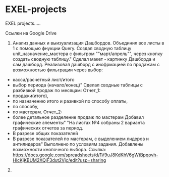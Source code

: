 # EXEL-projects
EXEL projects.....

Ссылки на Google Drive
1. Анализ данных и выизуализация Дашбордов.
  Объединил все листы в 1 с помощью фнукции Query. Создал сводную таблицу unit_назначение_мастера с фильтром ""март/апрель"", через кнопку создать сводную таблицу."
  Сделал макет - картинку Дашборда и сам дашборд. Реализовал дашборд с инофрмацией по продажам с возможностью фильтрации через выбор:
- касса/расчетный лист/итого
- выбор периода (начало/конец)"
  Сделал сводные таблицы с разбивкой продаж по месяцам: 
  Отчет_1:
- продажи(итого),
- по назначению итого и разивкой по способу оплаты,
- по способу,
- по мастерам.
  Отчет_2:
- более детальное разделение продаж по мастерам
  Добавил графические элементы"
"На листах №4 собраны 2 варианта графических отчетов за период.
- В разрезе общих показателей
- В разрезе показателей по мастерам, с выделением лидеров и антилидеров"
Выполнено по условиям задания. Добавлены возможности кнопочного выбора.
Ссылка: https://docs.google.com/spreadsheets/d/1V9uJ8KdKhV6gWtBpqovh-HlcKjKBUM2XQjF3dut2Vjc/edit?usp=sharing

2. 
